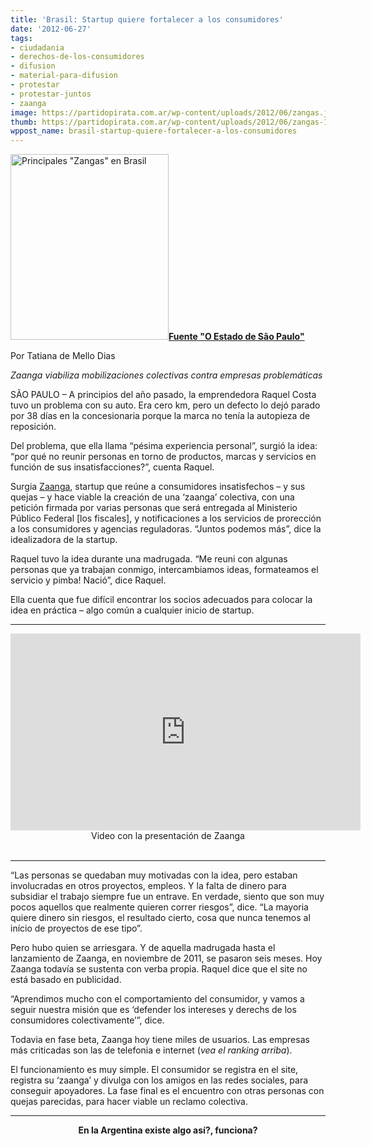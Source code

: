```yaml
---
title: 'Brasil: Startup quiere fortalecer a los consumidores'
date: '2012-06-27'
tags:
- ciudadania
- derechos-de-los-consumidores
- difusion
- material-para-difusion
- protestar
- protestar-juntos
- zaanga
image: https://partidopirata.com.ar/wp-content/uploads/2012/06/zangas.jpg
thumb: https://partidopirata.com.ar/wp-content/uploads/2012/06/zangas-150x150.jpg
wppost_name: brasil-startup-quiere-fortalecer-a-los-consumidores
---
```


<a href="https://partidopirata.com.ar/wp-content/uploads/2012/06/zangas.jpg"><img class="alignright size-full wp-image-4997" title="zangas" src="https://partidopirata.com.ar/wp-content/uploads/2012/06/zangas.jpg" alt="Principales &quot;Zangas&quot; en Brasil" width="253" height="297" /></a><strong><a href="http://blogs.estadao.com.br/link/startup-reune-consumidores-insatisfeitos/" target="_blank">Fuente "O Estado de São Paulo"</a></strong>

Por Tatiana de Mello Dias

<em>Zaanga viabiliza mobilizaciones colectivas contra empresas problemáticas</em>

SÃO PAULO – A principios del año pasado, la emprendedora Raquel Costa tuvo un problema con su auto. Era cero km, pero un defecto lo dejó parado por 38 días en la concesionaria porque la marca no tenía la autopieza de reposición.

Del problema, que ella llama “pésima experiencia personal”, surgió la idea: “por qué no reunir personas en torno de productos, marcas y servicios en función de sus insatisfacciones?”, cuenta Raquel.

Surgia <a href="http://zaanga.com.br">Zaanga</a>, startup que reúne a consumidores insatisfechos – y sus quejas – y hace viable la creación de una ‘zaanga’ colectiva, con una petición firmada por varias personas que será entregada al Ministerio Público Federal [los fiscales], y notificaciones a los servicios de prorección a los consumidores y agencias reguladoras. “Juntos podemos más”, dice la idealizadora de la startup.

Raquel tuvo la idea durante una madrugada. “Me reuni con algunas personas que ya trabajan conmigo, intercambiamos ideas, formateamos el servicio y pimba! Nació”, dice Raquel.

Ella cuenta que fue difícil encontrar los socios adecuados para colocar la idea en práctica – algo común a cualquier inicio de startup.

<hr />

<center>
<iframe src="http://www.youtube.com/embed/w7Ct4Tn52bU" frameborder="0" width="560" height="315"></iframe>
Video con la presentación de Zaanga</center>&nbsp;

<hr />

“Las personas se quedaban muy motivadas con la idea, pero estaban involucradas en otros proyectos, empleos. Y la falta de dinero para subsidiar el trabajo siempre fue un entrave. En verdade, siento que son muy pocos aquellos que realmente quieren correr riesgos”, dice. “La mayoria quiere dinero sin riesgos, el resultado cierto, cosa que nunca tenemos al início de proyectos de ese tipo”.

Pero hubo quien se arriesgara. Y de aquella madrugada hasta el lanzamiento de Zaanga, en noviembre de 2011, se pasaron seis meses. Hoy Zaanga todavía se sustenta con verba propia. Raquel dice que el site no está basado en publicidad.

“Aprendimos mucho con el comportamiento del consumidor, y vamos a seguir nuestra misión que es ‘defender los intereses y derechs de los consumidores colectivamente’”, dice.

Todavia en fase beta, Zaanga hoy tiene miles de usuarios. Las empresas más criticadas son las de telefonia e internet (<em>vea el ranking arriba</em>).

El funcionamiento es muy simple. El consumidor se registra en el site, registra su ‘zaanga’ y divulga con los amigos en las redes sociales, para conseguir apoyadores. La fase final es el encuentro con otras personas con quejas parecidas, para hacer viable un reclamo colectiva.

<hr />
<p style="text-align: center;"><strong>En la Argentina existe algo así?, funciona?</strong></p>
